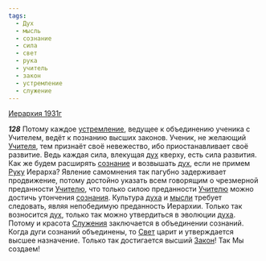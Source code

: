 ```yaml
---
tags:
  - Дух
  - мысль
  - сознание
  - сила
  - свет
  - рука
  - учитель
  - закон
  - устремление
  - служение
---
```


[Иерархия 1931г](https://127.0.0.1:4002/agni/1931)

___128___
Потому каждое [устремление](../../../tags/#устремление), ведущее к объединению ученика с Учителем, ведёт к познанию высших законов. Ученик, не желающий [Учителя](../../../tags/#учитель), тем признаёт своё невежество, ибо приостанавливает своё развитие. Ведь каждая сила, влекущая [дух](../../../tags/#Дух) кверху, есть сила развития. Как же будем расширять [сознание](../../../tags/#сознание) и возвышать [дух](../../../tags/#Дух), если не примем [Руку](../../../tags/#рука) Иерарха? Явление самомнения так пагубно задерживает продвижение, потому достойно указать всем говорящим о чрезмерной преданности [Учителю](../../../tags/#учитель), что только силою преданности [Учителю](../../../tags/#учитель) можно достичь утончения [сознания](../../../tags/#сознание). Культура [духа](../../../tags/#Дух) и [мысли](../../../tags/#мысль) требует следовать, являя непобедимую преданность Иерархии. Только так возносится [дух](../../../tags/#Дух), только так можно утвердиться в эволюции [духа](../../../tags/#Дух). Потому и красота [Служения](../../../tags/#служение) заключается в объединении сознаний. Когда дуги сознаний объединены, то [Свет](../../../tags/#свет) царит и утверждается высшее назначение. Только так достигается высший [Закон](../../../tags/#закон)! Так Мы создаем!   

